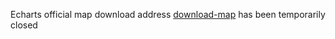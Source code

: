 Echarts official map download address [download-map](http://echarts.baidu.com/download-map.html) has been temporarily closed
